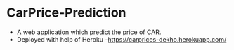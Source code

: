 # CarPrice-Prediction
* A web application which predict the price of CAR.
* Deployed with help of Heroku -https://carprices-dekho.herokuapp.com/
